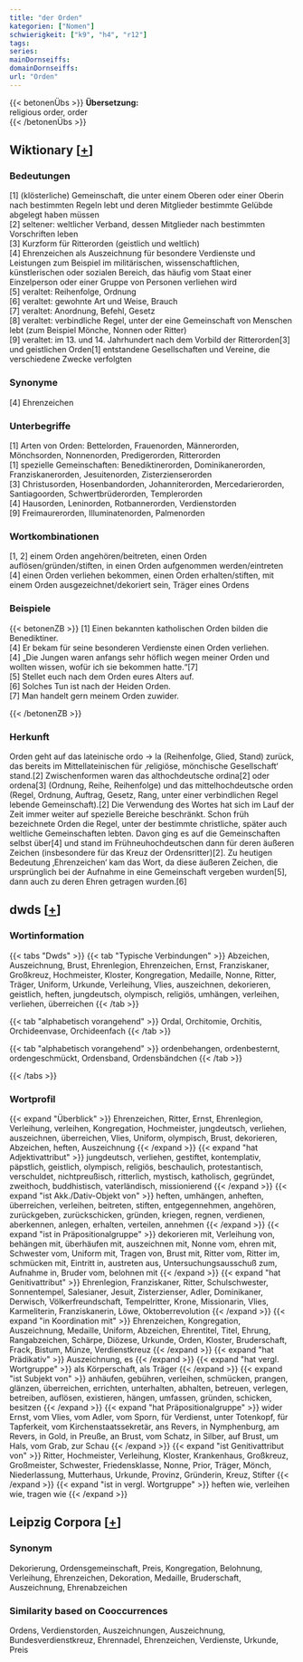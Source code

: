 ```yaml
---
title: "der Orden"
kategorien: ["Nomen"]
schwierigkeit: ["k9", "h4", "r12"]
tags:
series:
mainDornseiffs:
domainDornseiffs:
url: "Orden"
---
```


{{< betonenÜbs >}}
**Übersetzung:**  
religious order, order  
{{< /betonenÜbs >}}

## Wiktionary [[+](https://de.wiktionary.org/wiki/Orden)]

### Bedeutungen
[1] (klösterliche) Gemeinschaft, die unter einem Oberen oder einer Oberin nach bestimmten Regeln lebt und deren Mitglieder bestimmte Gelübde abgelegt haben müssen  
[2] seltener: weltlicher Verband, dessen Mitglieder nach bestimmten Vorschriften leben  
[3] Kurzform für  Ritterorden (geistlich und weltlich)  
[4] Ehrenzeichen als Auszeichnung für besondere Verdienste und Leistungen zum Beispiel im militärischen, wissenschaftlichen, künstlerischen oder sozialen Bereich, das häufig vom Staat einer Einzelperson oder einer Gruppe von Personen verliehen wird  
[5] veraltet: Reihenfolge, Ordnung  
[6] veraltet: gewohnte Art und Weise, Brauch  
[7] veraltet: Anordnung, Befehl, Gesetz  
[8] veraltet: verbindliche Regel, unter der eine Gemeinschaft von Menschen lebt (zum Beispiel Mönche, Nonnen oder Ritter)  
[9] veraltet: im 13. und 14. Jahrhundert nach dem Vorbild der Ritterorden[3] und geistlichen Orden[1] entstandene Gesellschaften und Vereine, die verschiedene Zwecke verfolgten  

### Synonyme
[4] Ehrenzeichen  

### Unterbegriffe
[1] Arten von Orden: Bettelorden, Frauenorden, Männerorden, Mönchsorden, Nonnenorden, Predigerorden, Ritterorden  
[1] spezielle Gemeinschaften: Benediktinerorden, Dominikanerorden, Franziskanerorden, Jesuitenorden, Zisterzienserorden  
[3] Christusorden, Hosenbandorden, Johanniterorden, Mercedarierorden, Santiagoorden, Schwertbrüderorden, Templerorden  
[4] Hausorden, Leninorden, Rotbannerorden, Verdienstorden  
[9] Freimaurerorden, Illuminatenorden, Palmenorden  

### Wortkombinationen
[1, 2] einem Orden angehören/beitreten, einen Orden auflösen/gründen/stiften, in einen Orden aufgenommen werden/eintreten  
[4] einen Orden verliehen bekommen, einen Orden erhalten/stiften, mit einem Orden ausgezeichnet/dekoriert sein, Träger eines Ordens  

### Beispiele
{{< betonenZB >}}
[1] Einen bekannten katholischen Orden bilden die Benediktiner.  
[4] Er bekam für seine besonderen Verdienste einen Orden verliehen.  
[4] „Die Jungen waren anfangs sehr höflich wegen meiner Orden und wollten wissen, wofür ich sie bekommen hatte.“[7]  
[5] Stellet euch nach dem Orden eures Alters auf.  
[6] Solches Tun ist nach der Heiden Orden.  
[7] Man handelt gern meinem Orden zuwider.  

{{< /betonenZB >}}
### Herkunft
Orden geht auf das lateinische ordo → la (Reihenfolge, Glied, Stand) zurück, das bereits im Mittellateinischen für ‚religiöse, mönchische Gesellschaft‘ stand.[2] Zwischenformen waren das althochdeutsche ordina[2] oder ordena[3] (Ordnung, Reihe, Reihenfolge) und das mittelhochdeutsche orden (Regel, Ordnung, Auftrag, Gesetz, Rang, unter einer verbindlichen Regel lebende Gemeinschaft).[2] Die Verwendung des Wortes hat sich im Lauf der Zeit immer weiter auf spezielle Bereiche beschränkt. Schon früh bezeichnete Orden die Regel, unter der bestimmte christliche, später auch weltliche Gemeinschaften lebten. Davon ging es auf die Gemeinschaften selbst über[4] und stand im Frühneuhochdeutschen dann für deren äußeren Zeichen (insbesondere für das Kreuz der Ordensritter)[2]. Zu heutigen Bedeutung ‚Ehrenzeichen‘ kam das Wort, da diese äußeren Zeichen, die ursprünglich bei der Aufnahme in eine Gemeinschaft vergeben wurden[5], dann auch zu deren Ehren getragen wurden.[6]  



## dwds [[+](https://www.dwds.de/wb/Orden)]

### Wortinformation
{{< tabs "Dwds" >}}
{{< tab "Typische Verbindungen" >}}
Abzeichen, Auszeichnung, Brust, Ehrenlegion, Ehrenzeichen, Ernst, Franziskaner, Großkreuz, Hochmeister, Kloster, Kongregation, Medaille, Nonne, Ritter, Träger, Uniform, Urkunde, Verleihung, Vlies, auszeichnen, dekorieren, geistlich, heften, jungdeutsch, olympisch, religiös, umhängen, verleihen, verliehen, überreichen
{{< /tab >}}

{{< tab "alphabetisch vorangehend" >}}
Ordal, Orchitomie, Orchitis, Orchideenvase, Orchideenfach
{{< /tab >}}

{{< tab "alphabetisch vorangehend" >}}
ordenbehangen, ordenbesternt, ordengeschmückt, Ordensband, Ordensbändchen
{{< /tab >}}

{{< /tabs >}}

### Wortprofil
{{< expand "Überblick" >}} Ehrenzeichen, Ritter, Ernst, Ehrenlegion, Verleihung, verleihen, Kongregation, Hochmeister, jungdeutsch, verliehen, auszeichnen, überreichen, Vlies, Uniform, olympisch, Brust, dekorieren, Abzeichen, heften, Auszeichnung {{< /expand >}}
{{< expand "hat Adjektivattribut" >}} jungdeutsch, verliehen, gestiftet, kontemplativ, päpstlich, geistlich, olympisch, religiös, beschaulich, protestantisch, verschuldet, nichtpreußisch, ritterlich, mystisch, katholisch, gegründet, zweithoch, buddhistisch, vaterländisch, missionierend {{< /expand >}}
{{< expand "ist Akk./Dativ-Objekt von" >}} heften, umhängen, anheften, überreichen, verleihen, beitreten, stiften, entgegennehmen, angehören, zurückgeben, zurückschicken, gründen, kriegen, regnen, verdienen, aberkennen, anlegen, erhalten, verteilen, annehmen {{< /expand >}}
{{< expand "ist in Präpositionalgruppe" >}} dekorieren mit, Verleihung von, behängen mit, überhäufen mit, auszeichnen mit, Nonne vom, ehren mit, Schwester vom, Uniform mit, Tragen von, Brust mit, Ritter vom, Ritter im, schmücken mit, Eintritt in, austreten aus, Untersuchungsausschuß zum, Aufnahme in, Bruder vom, belohnen mit {{< /expand >}}
{{< expand "hat Genitivattribut" >}} Ehrenlegion, Franziskaner, Ritter, Schulschwester, Sonnentempel, Salesianer, Jesuit, Zisterzienser, Adler, Dominikaner, Derwisch, Völkerfreundschaft, Tempelritter, Krone, Missionarin, Vlies, Karmeliterin, Franziskanerin, Löwe, Oktoberrevolution {{< /expand >}}
{{< expand "in Koordination mit" >}} Ehrenzeichen, Kongregation, Auszeichnung, Medaille, Uniform, Abzeichen, Ehrentitel, Titel, Ehrung, Rangabzeichen, Schärpe, Diözese, Urkunde, Orden, Kloster, Bruderschaft, Frack, Bistum, Münze, Verdienstkreuz {{< /expand >}}
{{< expand "hat Prädikativ" >}} Auszeichnung, es {{< /expand >}}
{{< expand "hat vergl. Wortgruppe" >}} als Körperschaft, als Träger {{< /expand >}}
{{< expand "ist Subjekt von" >}} anhäufen, gebühren, verleihen, schmücken, prangen, glänzen, überreichen, errichten, unterhalten, abhalten, betreuen, verlegen, betreiben, auflösen, existieren, hängen, umfassen, gründen, schicken, besitzen {{< /expand >}}
{{< expand "hat Präpositionalgruppe" >}} wider Ernst, vom Vlies, vom Adler, vom Sporn, für Verdienst, unter Totenkopf, für Tapferkeit, vom Kirchenstaatssekretär, ans Revers, in Nymphenburg, am Revers, in Gold, in Preuße, an Brust, vom Schatz, in Silber, auf Brust, um Hals, vom Grab, zur Schau {{< /expand >}}
{{< expand "ist Genitivattribut von" >}} Ritter, Hochmeister, Verleihung, Kloster, Krankenhaus, Großkreuz, Großmeister, Schwester, Friedensklasse, Nonne, Prior, Träger, Mönch, Niederlassung, Mutterhaus, Urkunde, Provinz, Gründerin, Kreuz, Stifter {{< /expand >}}
{{< expand "ist in vergl. Wortgruppe" >}} heften wie, verleihen wie, tragen wie {{< /expand >}}

## Leipzig Corpora [[+](https://corpora.uni-leipzig.de/en/res?word=Orden&corpusId=deu_newscrawl-public_2018)]


### Synonym
Dekorierung, Ordensgemeinschaft, Preis, Kongregation, Belohnung, Verleihung, Ehrenzeichen, Dekoration, Medaille, Bruderschaft, Auszeichnung, Ehrenabzeichen


### Similarity based on Cooccurrences
Ordens, Verdienstorden, Auszeichnungen, Auszeichnung, Bundesverdienstkreuz, Ehrennadel, Ehrenzeichen, Verdienste, Urkunde, Preis

